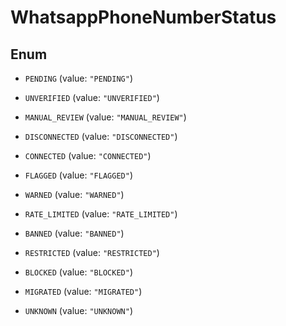 

# WhatsappPhoneNumberStatus

## Enum


* `PENDING` (value: `"PENDING"`)

* `UNVERIFIED` (value: `"UNVERIFIED"`)

* `MANUAL_REVIEW` (value: `"MANUAL_REVIEW"`)

* `DISCONNECTED` (value: `"DISCONNECTED"`)

* `CONNECTED` (value: `"CONNECTED"`)

* `FLAGGED` (value: `"FLAGGED"`)

* `WARNED` (value: `"WARNED"`)

* `RATE_LIMITED` (value: `"RATE_LIMITED"`)

* `BANNED` (value: `"BANNED"`)

* `RESTRICTED` (value: `"RESTRICTED"`)

* `BLOCKED` (value: `"BLOCKED"`)

* `MIGRATED` (value: `"MIGRATED"`)

* `UNKNOWN` (value: `"UNKNOWN"`)



